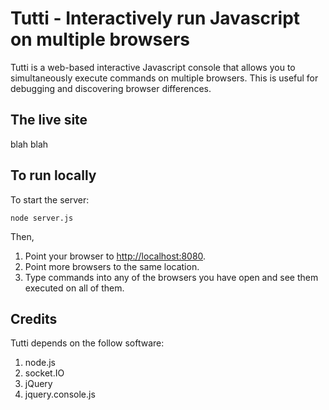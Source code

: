 Tutti - Interactively run Javascript on multiple browsers
=========================================================
Tutti is a web-based interactive Javascript console that allows you to simultaneously execute commands on multiple browsers. This is useful for debugging and discovering browser differences.

The live site
-------------
blah blah

To run locally
--------------
To start the server:

    node server.js

Then,

1. Point your browser to <http://localhost:8080>.
2. Point more browsers to the same location.
3. Type commands into any of the browsers you have open and see them executed on all of them.

Credits
-------
Tutti depends on the follow software:

1. node.js
2. socket.IO
3. jQuery
4. jquery.console.js